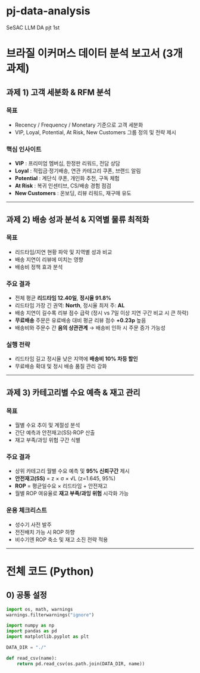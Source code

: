 # pj-data-analysis
SeSAC LLM DA pjt 1st

# 브라질 이커머스 데이터 분석 보고서 (3개 과제)

## 과제 1) 고객 세분화 & RFM 분석

### 목표
- Recency / Frequency / Monetary 기준으로 고객 세분화
- VIP, Loyal, Potential, At Risk, New Customers 그룹 정의 및 전략 제시

### 핵심 인사이트
- **VIP** : 프리미엄 멤버십, 한정판 리워드, 전담 상담
- **Loyal** : 적립금·정기배송, 연관 카테고리 쿠폰, 브랜드 알림
- **Potential** : 계단식 쿠폰, 개인화 추천, 구독 체험
- **At Risk** : 복귀 인센티브, CS/배송 경험 점검
- **New Customers** : 온보딩, 리뷰 리워드, 재구매 유도

---

## 과제 2) 배송 성과 분석 & 지역별 물류 최적화

### 목표
- 리드타임/지연 현황 파악 및 지역별 성과 비교
- 배송 지연이 리뷰에 미치는 영향
- 배송비 정책 효과 분석

### 주요 결과
- 전체 평균 **리드타임 12.40일**, **정시율 91.8%**
- 리드타임 가장 긴 권역: **North**, 정시율 최저 주: **AL**
- 배송 지연이 길수록 리뷰 점수 급락 (정시 vs 7일 이상 지연 구간 비교 시 큰 하락)
- **무료배송** 주문은 유료배송 대비 평균 리뷰 점수 **+0.23p** 높음
- 배송비와 주문수 간 **음의 상관관계** → 배송비 인하 시 주문 증가 가능성

### 실행 전략
- 리드타임 길고 정시율 낮은 지역에 **배송비 10% 차등 할인**
- 무료배송 확대 및 정시 배송 품질 관리 강화

---

## 과제 3) 카테고리별 수요 예측 & 재고 관리

### 목표
- 월별 수요 추이 및 계절성 분석
- 간단 예측과 안전재고(SS)·ROP 산출
- 재고 부족/과잉 위험 구간 식별

### 주요 결과
- 상위 카테고리 월별 수요 예측 및 **95% 신뢰구간** 제시
- **안전재고(SS)** = z × σ × √L (z=1.645, 95%)
- **ROP** = 평균일수요 × 리드타임 + 안전재고
- 월별 ROP 여유율로 **재고 부족/과잉 위험** 시각화 가능

### 운용 체크리스트
- 성수기 사전 발주
- 전진배치 가능 시 ROP 하향
- 비수기엔 ROP 축소 및 재고 소진 전략 적용

---

# 전체 코드 (Python)

## 0) 공통 설정

```python
import os, math, warnings
warnings.filterwarnings("ignore")

import numpy as np
import pandas as pd
import matplotlib.pyplot as plt

DATA_DIR = "./"

def read_csv(name):
    return pd.read_csv(os.path.join(DATA_DIR, name))

